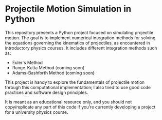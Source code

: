 # Projectile Motion Simulation in Python

This repository presents a Python project focused on simulating projectile motion. The goal is to implement numerical integration methods for solving the equations governing the kinematics of projectiles, as encountered in introductory physics courses. It includes different integration methods such as:

- Euler's Method
- Runge-Kutta Method (coming soon)
- Adams-Bashforth Method (coming soon)

This project is handy to explore the fundamentals of projectile motion through this computational implementation; I also tried to use good code practices and software design principles. 

It is meant as an educational resource only, and you should not copy/replicate any part of this code if you're currently developing a project for a university physics course. 